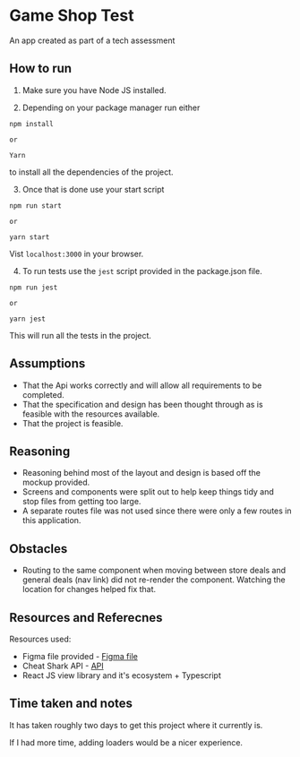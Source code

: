 # Game Shop Test

An app created as part of a tech assessment


## How to run

1. Make sure you have Node JS installed.

2. Depending on your package manager run either
```
npm install

or

Yarn
```
to install all the dependencies of the project.

3. Once that is done use your start script
```
npm run start

or

yarn start
```

Vist `localhost:3000` in your browser.

4. To run tests use the `jest` script provided in the package.json file.
```
npm run jest

or

yarn jest
```
This will run all the tests in the project.


## Assumptions

- That the Api works correctly and will allow all requirements to be completed.
- That the specification and design has been thought through as is feasible with the resources available.
- That the project is feasible.


## Reasoning

- Reasoning behind most of the layout and design is based off the mockup provided.
- Screens and components were split out to help keep things tidy and stop files from getting too large.
- A separate routes file was not used since there were only a few routes in this application.

## Obstacles

- Routing to the same component when moving between store deals and general deals (nav link) did not re-render the component. Watching the location for changes helped fix that.

## Resources and Referecnes

Resources used:

- Figma file provided - [Figma file](https://www.figma.com/file/fEvrkqqb4yzAlwmFEgkRbH/Technical-Assignments?node-id=0%3A1)
- Cheat Shark API - [API](https://apidocs.cheapshark.com/)
- React JS view library and it's ecosystem + Typescript


## Time taken and notes

It has taken roughly two days to get this project where it currently is.

If I had more time, adding loaders would be a nicer experience.